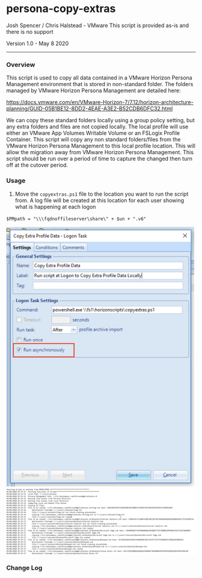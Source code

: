 # persona-copy-extras

Josh Spencer / Chris Halstead - VMware
This script is provided as-is and there is no support

Version 1.0 - May 8 2020

------

### Overview

This script is used to copy all data contained in a VMware Horizon Persona Management environment that is stored in non-standard folder.  The folders managed by VMware Horizon Persona Management are detailed here: 

https://docs.vmware.com/en/VMware-Horizon-7/7.12/horizon-architecture-planning/GUID-05B1BE12-8DD2-4EAE-A3E2-B52CDB6DFC32.html

We can copy these standard folders locally using a group policy setting, but any extra folders and files are not copied locally.  The local profile will use either an VMware App Volumes Writable Volume or an FSLogix Profile Container.  This script will copy any non standard folders/files from the VMware Horizon Persona Management to this local profile location.  This will allow the migration away from VMware Horizon Persona Management.  This script should be run over a period of time to capture the changed then turn off at the cutover period.

### Usage

1. Move the `copyextras.ps1` file to the location you want to run the script from.   A log file will be created at this location for each user showing what is happening at each logon

`$PMpath = "\\\fqdnoffileserver\share\" + $un + ".v6"`



<img src="Images/DEM-Logon-Task.png" width="500" />





<img src="Images\Log-Copy.png" width="1500" />



### Change Log











